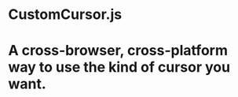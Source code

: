 CustomCursor.js
=============

# A cross-browser, cross-platform way to use the kind of cursor you want.

